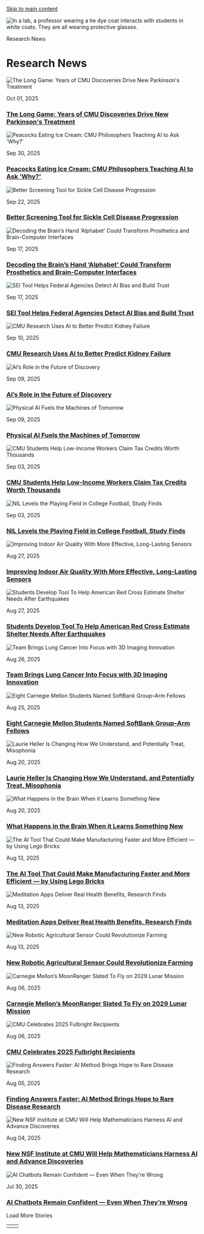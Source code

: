 [Skip to main content](https://www.cmu.edu/research-and-creativity/research-news#main-content)

![In a lab, a professor wearing a tie dye coat interacts with students in white coats. They are all wearing protective glasses.](https://www.cmu.edu/sites/default/files/styles/large_hero_1920x1080/public/2025-05/MC_221111A_Cloth_Dying_JM_240_Feature%20Panel.png.webp?itok=IXOG9Yfi)

Research News

# Research News

![The Long Game: Years of CMU Discoveries Drive New Parkinson's Treatment](https://www.cmu.edu/news/sites/default/files/styles/listings_desktop_1x_/public/2025-09/250919A_Aryn_Gittis144mwh.jpg.webp?itok=MAqfhjft)

Oct 01, 2025

### [The Long Game: Years of CMU Discoveries Drive New Parkinson's Treatment](https://www.cmu.edu/news/stories/archives/2025/october/the-long-game-years-of-cmu-discoveries-drive-new-parkinsons-treatment)

![Peacocks Eating Ice Cream: CMU Philosophers Teaching AI to Ask 'Why?'](https://www.cmu.edu/news/sites/default/files/styles/listings_desktop_1x_/public/2025-09/CausalIceCreamPeacock.png.webp?itok=gEMtnhou)

Sep 30, 2025

### [Peacocks Eating Ice Cream: CMU Philosophers Teaching AI to Ask 'Why?'](https://www.cmu.edu/news/stories/archives/2025/september/peacocks-eating-ice-cream-cmu-philosophers-teaching-ai-to-ask-why)

![Better Screening Tool for Sickle Cell Disease Progression](https://www.cmu.edu/news/sites/default/files/styles/listings_desktop_1x_/public/2025-09/0912-hd-screening-tool-for-sickle-cell-disease.png.webp?itok=vJS9jjn2)

Sep 22, 2025

### [Better Screening Tool for Sickle Cell Disease Progression](https://www.cmu.edu/news/stories/archives/2025/september/better-screening-tool-for-sickle-cell-disease-progression)

![Decoding the Brain’s Hand ‘Alphabet’ Could Transform Prosthetics and Brain-Computer Interfaces](https://www.cmu.edu/news/sites/default/files/styles/listings_desktop_1x_/public/2025-09/240716A_Tissue_Engineering008%20%281%29.jpg.webp?itok=YDvFWM6E)

Sep 17, 2025

### [Decoding the Brain’s Hand ‘Alphabet’ Could Transform Prosthetics and Brain-Computer Interfaces](https://www.cmu.edu/news/stories/archives/2025/september/decoding-the-brains-hand-alphabet-could-transform-prosthetics-and-brain-computer-interfaces)

![SEI Tool Helps Federal Agencies Detect AI Bias and Build Trust](https://www.cmu.edu/news/sites/default/files/styles/listings_desktop_1x_/public/2025-09/CMRA_250306C_Naval_Robotics_RD-98.jpg.webp?itok=tvGSFjuK)

Sep 17, 2025

### [SEI Tool Helps Federal Agencies Detect AI Bias and Build Trust](https://www.cmu.edu/news/stories/archives/2025/september/sei-tool-helps-federal-agencies-detect-ai-bias-and-build-trust)

![CMU Research Uses AI to Better Predict Kidney Failure](https://www.cmu.edu/news/sites/default/files/styles/listings_desktop_1x_/public/2025-09/MC-210504-Hamburg-Hall-Interior072.jpg.webp?itok=br7W9VVS)

Sep 10, 2025

### [CMU Research Uses AI to Better Predict Kidney Failure](https://www.cmu.edu/news/stories/archives/2025/september/cmu-research-uses-ai-to-better-predict-kidney-failure)

![AI’s Role in the Future of Discovery](https://www.cmu.edu/news/sites/default/files/styles/listings_desktop_1x_/public/2024-10/241014A_AI_Horizons_Summit207.jpg.webp?itok=HpyRCmVO)

Sep 09, 2025

### [AI’s Role in the Future of Discovery](https://www.cmu.edu/news/stories/archives/2025/september/ais-role-in-the-future-of-discovery)

![Physical AI Fuels the Machines of Tomorrow ](https://www.cmu.edu/news/sites/default/files/styles/listings_desktop_1x_/public/2025-08/BrickGPT--2541.jpg.webp?itok=J2byVsev)

Sep 09, 2025

### [Physical AI Fuels the Machines of Tomorrow](https://www.cmu.edu/news/stories/archives/2025/september/physical-ai-fuels-the-machines-of-tomorrow)

![CMU Students Help Low-Income Workers Claim Tax Credits Worth Thousands](https://www.cmu.edu/news/sites/default/files/styles/listings_desktop_1x_/public/2025-09/eitc-mast-2.jpg.webp?itok=i85OsS9F)

Sep 03, 2025

### [CMU Students Help Low-Income Workers Claim Tax Credits Worth Thousands](https://www.cmu.edu/news/stories/archives/2025/september/cmu-students-help-low-income-workers-claim-tax-credits-worth-thousands)

![NIL Levels the Playing Field in College Football, Study Finds](https://www.cmu.edu/news/sites/default/files/styles/listings_desktop_1x_/public/2025-09/MC_191116B_Tartan%20Football_0549.jpg.webp?itok=574483Uw)

Sep 03, 2025

### [NIL Levels the Playing Field in College Football, Study Finds](https://www.cmu.edu/news/stories/archives/2025/september/nil-levels-the-playing-field-in-college-football-study-finds)

![Improving Indoor Air Quality With More Effective, Long-Lasting Sensors](https://www.cmu.edu/news/sites/default/files/styles/listings_desktop_1x_/public/2025-08/0711-hd-air-quality-monitors.png.webp?itok=S1XImaCw)

Aug 27, 2025

### [Improving Indoor Air Quality With More Effective, Long-Lasting Sensors](https://www.cmu.edu/news/stories/archives/2025/august/improving-indoor-air-quality-with-more-effective-long-lasting-sensors)

![Students Develop Tool To Help American Red Cross Estimate Shelter Needs After Earthquakes](https://www.cmu.edu/news/sites/default/files/styles/listings_desktop_1x_/public/2025-08/snakebot-mexico-city-900x600-min_0.jpg.webp?itok=uTZwr34T)

Aug 27, 2025

### [Students Develop Tool To Help American Red Cross Estimate Shelter Needs After Earthquakes](https://www.cmu.edu/news/stories/archives/2025/august/students-develop-tool-to-help-american-red-cross-estimate-shelter-needs-after-earthquakes)

![Team Brings Lung Cancer Into Focus with 3D Imaging Innovation](https://www.cmu.edu/news/sites/default/files/styles/listings_desktop_1x_/public/2025-08/BIO_Zhao-NIH-Lung-Cancer_Illustration_900x600.jpg.webp?itok=xRIZSQq_)

Aug 26, 2025

### [Team Brings Lung Cancer Into Focus with 3D Imaging Innovation](https://www.cmu.edu/news/stories/archives/2025/august/team-brings-lung-cancer-into-focus-with-3d-imaging-innovation)

![Eight Carnegie Mellon Students Named SoftBank Group–Arm Fellows](https://www.cmu.edu/news/sites/default/files/styles/listings_desktop_1x_/public/2025-08/arm-fellows-900x600.jpg.webp?itok=QZP1dBaj)

Aug 25, 2025

### [Eight Carnegie Mellon Students Named SoftBank Group–Arm Fellows](https://www.cmu.edu/news/stories/archives/2025/august/eight-carnegie-mellon-students-named-softbank-group-arm-fellows)

![Laurie Heller Is Changing How We Understand, and Potentially Treat, Misophonia](https://www.cmu.edu/news/sites/default/files/styles/listings_desktop_1x_/public/2025-08/250812B_Laurie_Heller511.jpg.webp?itok=nwxZo2kM)

Aug 20, 2025

### [Laurie Heller Is Changing How We Understand, and Potentially Treat, Misophonia](https://www.cmu.edu/news/stories/archives/2025/august/laurie-heller-is-changing-how-we-understand-and-potentially-treat-misophonia)

![What Happens in the Brain When it Learns Something New](https://www.cmu.edu/news/sites/default/files/styles/listings_desktop_1x_/public/2025-08/Barth-Park-MWH--2789.jpg.webp?itok=U7RHr8co)

Aug 20, 2025

### [What Happens in the Brain When it Learns Something New](https://www.cmu.edu/news/stories/archives/2025/august/what-happens-in-the-brain-when-it-learns-something-new)

![The AI Tool That Could Make Manufacturing Faster and More Efficient — by Using Lego Bricks](https://www.cmu.edu/news/sites/default/files/styles/listings_desktop_1x_/public/2025-08/BrickGPT--2541.jpg.webp?itok=J2byVsev)

Aug 13, 2025

### [The AI Tool That Could Make Manufacturing Faster and More Efficient — by Using Lego Bricks](https://www.cmu.edu/news/stories/archives/2025/august/the-ai-tool-that-could-make-manufacturing-faster-and-more-efficient-by-using-lego-bricks)

![Meditation Apps Deliver Real Health Benefits, Research Finds](https://www.cmu.edu/news/sites/default/files/styles/listings_desktop_1x_/public/2025-08/david-creswell-meditation-apps-2000x1000-min.jpg.webp?itok=VMt1rI5S)

Aug 13, 2025

### [Meditation Apps Deliver Real Health Benefits, Research Finds](https://www.cmu.edu/news/stories/archives/2025/august/meditation-apps-deliver-real-health-benefits-research-finds)

![New Robotic Agricultural Sensor Could Revolutionize Farming ](https://www.cmu.edu/news/sites/default/files/styles/listings_desktop_1x_/public/2025-08/Screenshot%202025-08-01%20at%202.56.20%E2%80%AFPM.png.webp?itok=jutk__FL)

Aug 13, 2025

### [New Robotic Agricultural Sensor Could Revolutionize Farming](https://www.cmu.edu/news/stories/archives/2025/august/new-robotic-agricultural-sensor-could-revolutionize-farming)

![Carnegie Mellon’s MoonRanger Slated To Fly on 2029 Lunar Mission](https://www.cmu.edu/news/sites/default/files/styles/listings_desktop_1x_/public/2025-08/MoonRanger-2025--2125.jpg.webp?itok=NHAI2srE)

Aug 06, 2025

### [Carnegie Mellon’s MoonRanger Slated To Fly on 2029 Lunar Mission](https://www.cmu.edu/news/stories/archives/2025/august/carnegie-mellons-moonranger-slated-to-fly-on-2029-lunar-mission)

![CMU Celebrates 2025 Fulbright Recipients](https://www.cmu.edu/news/sites/default/files/styles/listings_desktop_1x_/public/2025-08/fulbrights-2025-index-900x600.jpg.webp?itok=ybRKelKS)

Aug 06, 2025

### [CMU Celebrates 2025 Fulbright Recipients](https://www.cmu.edu/news/stories/archives/2025/august/cmu-celebrates-2025-fulbright-recipients)

![Finding Answers Faster: AI Method Brings Hope to Rare Disease Research](https://www.cmu.edu/news/sites/default/files/styles/listings_desktop_1x_/public/2025-07/KGWAS_Martin_final-min.jpeg.webp?itok=VxnXjDD2)

Aug 05, 2025

### [Finding Answers Faster: AI Method Brings Hope to Rare Disease Research](https://www.cmu.edu/news/stories/archives/2025/august/finding-answers-faster-ai-method-brings-hope-to-rare-disease-research)

![New NSF Institute at CMU Will Help Mathematicians Harness AI and Advance Discoveries](https://www.cmu.edu/news/sites/default/files/styles/listings_desktop_1x_/public/2025-08/avigad-01.jpg.webp?itok=J2kYP_jt)

Aug 04, 2025

### [New NSF Institute at CMU Will Help Mathematicians Harness AI and Advance Discoveries](https://www.cmu.edu/news/stories/archives/2025/august/new-nsf-institute-at-cmu-will-help-mathematicians-harness-ai-and-advance-discoveries)

![AI Chatbots Remain Confident — Even When They’re Wrong](https://www.cmu.edu/news/sites/default/files/styles/listings_desktop_1x_/public/2025-07/trent-cash-ai-overconfidence-2000x1000-min-min.jpg.webp?itok=hKNXSScI)

Jul 30, 2025

### [AI Chatbots Remain Confident — Even When They’re Wrong](https://www.cmu.edu/news/stories/archives/2025/july/ai-chatbots-remain-confident-even-when-theyre-wrong)

Load More Stories

|     |     |
| --- | --- |
|  |  |

